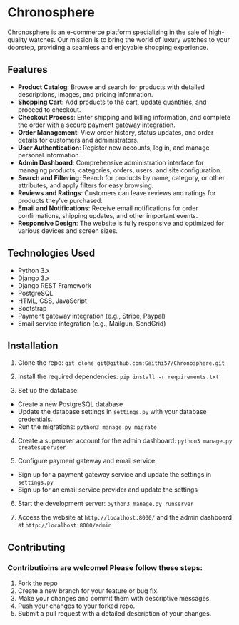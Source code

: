 # Chronosphere
Chronosphere is an e-commerce platform specializing in the sale of high-quality watches. Our mission is to bring the world of luxury watches to your doorstep, providing a seamless and enjoyable shopping experience.

## Features
* **Product Catalog**: Browse and search for products with detailed descriptions, images, and pricing information.
* **Shopping Cart**: Add products to the cart, update quantities, and proceed to checkout.
* **Checkout Process**: Enter shipping and billing information, and complete the order with a secure payment gateway integration.
* **Order Management**: View order history, status updates, and order details for customers and administrators.
* **User Authentication**: Register new accounts, log in, and manage personal information.
* **Admin Dashboard**: Comprehensive administration interface for managing products, categories, orders, users, and site configuration.
* **Search and Filtering**: Search for products by name, category, or other attributes, and apply filters for easy browsing.
* **Reviews and Ratings**: Customers can leave reviews and ratings for products they've purchased.
* **Email and Notifications**: Receive email notifications for order confirmations, shipping updates, and other important events.
* **Responsive Design**: The website is fully responsive and optimized for various devices and screen sizes.

## Technologies Used
* Python 3.x
* Django 3.x
* Django REST Framework
* PostgreSQL
* HTML, CSS, JavaScript
* Bootstrap
* Payment gateway integration (e.g., Stripe, Paypal)
* Email service integration (e.g., Mailgun, SendGrid)

## Installation
1. Clone the repo:
`git clone git@github.com:Gaithi57/Chronosphere.git`

2. Install the required dependencies:
`pip install -r requirements.txt`

3. Set up the database:
* Create a new PostgreSQL database
* Update the database settings in `settings.py` with your database credentials.
* Run the migrations:
`python3 manage.py migrate`

4. Create a superuser account for the admin dashboard:
`python3 manage.py createsuperuser`

5. Configure payment gateway and email service:
* Sign up for a payment gateway service and update the settings in `settings.py`
* Sign up for an email service provider and update the settings

6. Start the development server:
`python3 manage.py runserver`

7. Access the website at `http://localhost:8000/` and the admin dashboard at `http://localhost:8000/admin`

## Contributing

### Contributioins are welcome! Please follow these steps:
1. Fork the repo
2. Create a new branch for your feature or bug fix.
3. Make your changes and commit them with descriptive messages.
4. Push your changes to your forked repo.
5. Submit a pull request with a detailed description of your changes.
